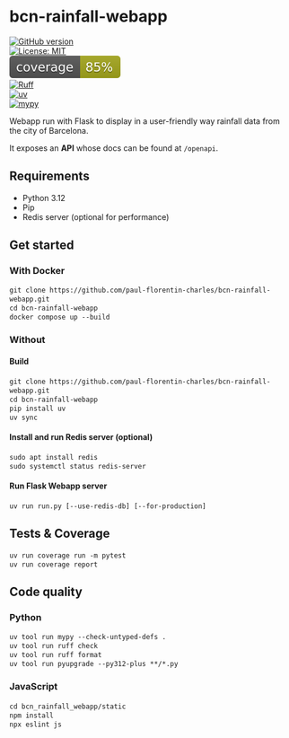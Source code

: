 # bcn-rainfall-webapp

[![GitHub version](https://badge.fury.io/gh/paul-florentin-charles%2Fbcn-rainfall-webapp.svg)](https://badge.fury.io/gh/paul-florentin-charles%2Fbcn-rainfall-webapp)  
[![License: MIT](https://img.shields.io/badge/License-MIT-yellow.svg)](https://opensource.org/licenses/MIT)  
[![coverage badge](coverage.svg)](https://github.com/nedbat/coveragepy)  
[![Ruff](https://img.shields.io/endpoint?url=https://raw.githubusercontent.com/astral-sh/ruff/main/assets/badge/v2.json)](https://github.com/astral-sh/ruff)  
[![uv](https://img.shields.io/endpoint?url=https://raw.githubusercontent.com/astral-sh/uv/main/assets/badge/v0.json)](https://github.com/astral-sh/uv)  
[![mypy](https://www.mypy-lang.org/static/mypy_badge.svg)](https://mypy-lang.org/)

Webapp run with Flask to display in a user-friendly way rainfall data from the city of Barcelona.

It exposes an **API** whose docs can be found at `/openapi`.

## Requirements

- Python 3.12
- Pip
- Redis server (optional for performance)

## Get started

### With Docker

```commandline
git clone https://github.com/paul-florentin-charles/bcn-rainfall-webapp.git  
cd bcn-rainfall-webapp
docker compose up --build
```

### Without

#### Build

```commandline  
git clone https://github.com/paul-florentin-charles/bcn-rainfall-webapp.git  
cd bcn-rainfall-webapp  
pip install uv  
uv sync  
```  

#### Install and run Redis server (optional)

```commandline  
sudo apt install redis  
sudo systemctl status redis-server  
```  

#### Run Flask Webapp server

 ```commandline  
 uv run run.py [--use-redis-db] [--for-production]  
 ``` 

## Tests & Coverage

```commandline  
uv run coverage run -m pytest  
uv run coverage report  
```  

## Code quality

### Python

```commandline  
uv tool run mypy --check-untyped-defs .  
uv tool run ruff check  
uv tool run ruff format  
uv tool run pyupgrade --py312-plus **/*.py  
```  

### JavaScript

```commandline  
cd bcn_rainfall_webapp/static  
npm install  
npx eslint js  
```
